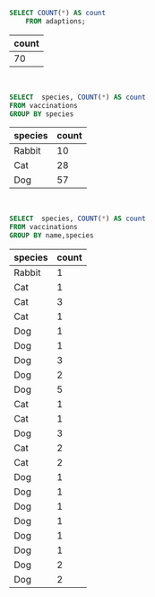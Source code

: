 ```sql
SELECT COUNT(*) AS count
    FROM adaptions;
```

| count |
| :---- |
| 70    |

<br>

```sql
SELECT  species, COUNT(*) AS count
FROM vaccinations
GROUP BY species
```

| species | count |
| :------ | :---- |
| Rabbit  | 10    |
| Cat     | 28    |
| Dog     | 57    |

<br>

```sql
SELECT  species, COUNT(*) AS count
FROM vaccinations
GROUP BY name,species
```

| species | count |
| :------ | :---- |
| Rabbit  | 1     |
| Cat     | 1     |
| Cat     | 3     |
| Cat     | 1     |
| Dog     | 1     |
| Dog     | 1     |
| Dog     | 3     |
| Dog     | 2     |
| Dog     | 5     |
| Cat     | 1     |
| Cat     | 1     |
| Dog     | 3     |
| Cat     | 2     |
| Cat     | 2     |
| Dog     | 1     |
| Dog     | 1     |
| Dog     | 1     |
| Dog     | 1     |
| Dog     | 1     |
| Dog     | 1     |
| Dog     | 2     |
| Dog     | 2     |

<br>

